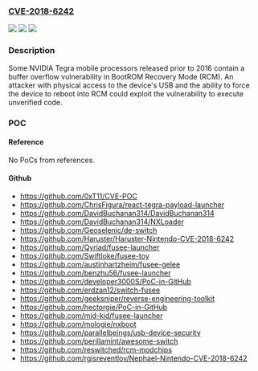 ### [CVE-2018-6242](https://cve.mitre.org/cgi-bin/cvename.cgi?name=CVE-2018-6242)
![](https://img.shields.io/static/v1?label=Product&message=Some%20NVIDIA%20Tegra%20Mobile%20Processors&color=blue)
![](https://img.shields.io/static/v1?label=Version&message=n%2Fa&color=blue)
![](https://img.shields.io/static/v1?label=Vulnerability&message=Code%20execution%2C%20escalation%20of%20privileges%2C%20and%20information%20disclosure&color=brighgreen)

### Description

Some NVIDIA Tegra mobile processors released prior to 2016 contain a buffer overflow vulnerability in BootROM Recovery Mode (RCM). An attacker with physical access to the device's USB and the ability to force the device to reboot into RCM could exploit the vulnerability to execute unverified code.

### POC

#### Reference
No PoCs from references.

#### Github
- https://github.com/0xT11/CVE-POC
- https://github.com/ChrisFigura/react-tegra-payload-launcher
- https://github.com/DavidBuchanan314/DavidBuchanan314
- https://github.com/DavidBuchanan314/NXLoader
- https://github.com/Geoselenic/de-switch
- https://github.com/Haruster/Haruster-Nintendo-CVE-2018-6242
- https://github.com/Qyriad/fusee-launcher
- https://github.com/Swiftloke/fusee-toy
- https://github.com/austinhartzheim/fusee-gelee
- https://github.com/benzhu56/fusee-launcher
- https://github.com/developer3000S/PoC-in-GitHub
- https://github.com/erdzan12/switch-fusee
- https://github.com/geeksniper/reverse-engineering-toolkit
- https://github.com/hectorgie/PoC-in-GitHub
- https://github.com/mid-kid/fusee-launcher
- https://github.com/mologie/nxboot
- https://github.com/parallelbeings/usb-device-security
- https://github.com/perillamint/awesome-switch
- https://github.com/reswitched/rcm-modchips
- https://github.com/rgisreventlov/Nephael-Nintendo-CVE-2018-6242

